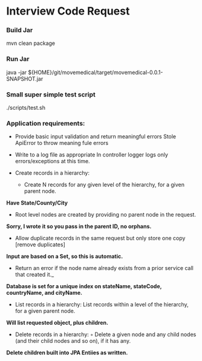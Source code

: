# Interview Code Request

### Build Jar
mvn clean package

### Run Jar
java -jar ${HOME}/git/movemedical/target/movemedical-0.0.1-SNAPSHOT.jar

### Small super simple test script
./scripts/test.sh

### Application requirements:

* Provide basic input validation and return meaningful errors
    Stole ApiError to throw meaning fule errors
    
* Write to a log file as appropriate
    In controller logger logs only errors/exceptions at this time.

* Create records in a hierarchy:
  - Create N records for any given level of the hierarchy, for a given parent node.

**Have State/County/City**
  
* Root level nodes are created by providing no parent node in the request.

**Sorry, I wrote it so you pass in the parent ID, no orphans.**

* Allow duplicate records in the same request but only store one copy [remove duplicates]

**Input are based on a Set, so this is automatic.** 
        
* Return an error if the node name already exists from a prior service call that created it._

**Database is set for a unique index on stateName, stateCode, countryName, and cityName.** 

* List records in a hierarchy: List records within a level of the hierarchy, for a given parent node.

**Will list requested object, plus children.**

* Delete records in a hierarchy: ◦ Delete a given node and any child nodes (and their child nodes and so on), if it has any.

**Delete children built into JPA Entiies as written.**